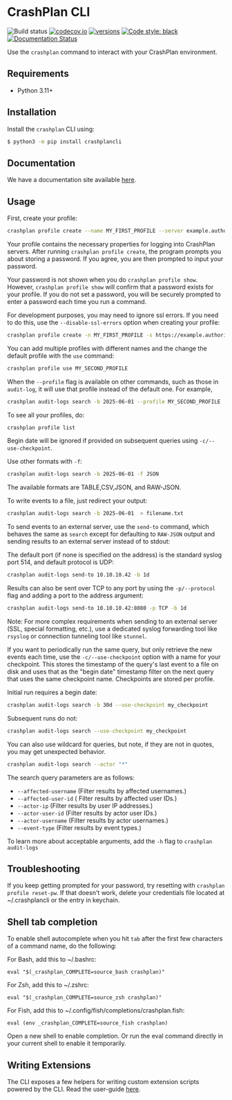 # CrashPlan CLI

![Build status](https://github.com/CrashPlan-Labs/crashplancli/workflows/build/badge.svg)
[![codecov.io](https://codecov.io/github/crashplan/crashplancli/coverage.svg?branch=main)](https://codecov.io/github/crashplan/crashplancli?branch=master)
[![versions](https://img.shields.io/pypi/pyversions/crashplancli.svg)](https://pypi.org/project/crashplancli/)
[![Code style: black](https://img.shields.io/badge/code%20style-black-000000.svg)](https://github.com/psf/black)
[![Documentation Status](https://readthedocs.org/projects/crashplancli/badge/?version=latest)](https://clidocs.crashplan.com/en/latest/?badge=latest)

Use the `crashplan` command to interact with your CrashPlan environment.

## Requirements

- Python 3.11+

## Installation

Install the `crashplan` CLI using:

```bash
$ python3 -m pip install crashplancli
```
## Documentation

We have a documentation site available [here](https://crashplanclidocs.crashplan.com/).

## Usage

First, create your profile:
```bash
crashplan profile create --name MY_FIRST_PROFILE --server example.authority.com --username security.admin@example.com
```

Your profile contains the necessary properties for logging into CrashPlan servers. After running `crashplan profile create`,
the program prompts you about storing a password. If you agree, you are then prompted to input your password.

Your password is not shown when you do `crashplan profile show`. However, `crashplan profile show` will confirm that a
password exists for your profile. If you do not set a password, you will be securely prompted to enter a password each
time you run a command.

For development purposes, you may need to ignore ssl errors. If you need to do this, use the `--disable-ssl-errors`
option when creating your profile:

```bash
crashplan profile create -n MY_FIRST_PROFILE -s https://example.authority.com -u security.admin@example.com --disable-ssl-errors
```

You can add multiple profiles with different names and the change the default profile with the `use` command:

```bash
crashplan profile use MY_SECOND_PROFILE
```

When the `--profile` flag is available on other commands, such as those in `audit-log`, it will use that profile
instead of the default one. For example,

```bash
crashplan audit-logs search -b 2025-06-01 --profile MY_SECOND_PROFILE
```

To see all your profiles, do:

```bash
crashplan profile list
```

Begin date will be ignored if provided on subsequent queries using `-c/--use-checkpoint`.

Use other formats with `-f`:

```bash
crashplan audit-logs search -b 2025-06-01 -f JSON
```

The available formats are TABLE,CSV,JSON, and RAW-JSON.

To write events to a file, just redirect your output:

```bash
crashplan audit-logs search -b 2025-06-01  > filename.txt
```

To send events to an external server, use the `send-to` command, which behaves the same as `search` except for defaulting
to `RAW-JSON` output and sending results to an external server instead of to stdout:

The default port (if none is specified on the address) is the standard syslog port 514, and default protocol is UDP:

```bash
crashplan audit-logs send-to 10.10.10.42 -b 1d
```

Results can also be sent over TCP to any port by using the `-p/--protocol` flag and adding a port to the address argument:

```bash
crashplan audit-logs send-to 10.10.10.42:8080 -p TCP -b 1d
```

Note: For more complex requirements when sending to an external server (SSL, special formatting, etc.), use a dedicated
syslog forwarding tool like `rsyslog` or connection tunneling tool like `stunnel`.

If you want to periodically run the same query, but only retrieve the new events each time, use the
`-c/--use-checkpoint` option with a name for your checkpoint. This stores the timestamp of the query's last event to a
file on disk and uses that as the "begin date" timestamp filter on the next query that uses the same checkpoint name.
Checkpoints are stored per profile.

Initial run requires a begin date:
```bash
crashplan audit-logs search -b 30d --use-checkpoint my_checkpoint
```

Subsequent runs do not:
```bash
crashplan audit-logs search --use-checkpoint my_checkpoint
```

You can also use wildcard for queries, but note, if they are not in quotes, you may get unexpected behavior.

```bash
crashplan audit-logs search --actor "*"
```

The search query parameters are as follows:

- `--affected-username` (Filter results by affected usernames.)
- `--affected-user-id` ( Filter results by affected user IDs.)
- `--actor-ip` (Filter results by user IP addresses.)
- `--actor-user-id` (Filter results by actor user IDs.)
- `--actor-username` (Filter results by actor usernames.)
- `--event-type` (Filter results by event types.)

To learn more about acceptable arguments, add the `-h` flag to `crashplan audit-logs`

## Troubleshooting

If you keep getting prompted for your password, try resetting with `crashplan profile reset-pw`.
If that doesn't work, delete your credentials file located at ~/.crashplancli or the entry in keychain.

## Shell tab completion

To enable shell autocomplete when you hit `tab` after the first few characters of a command name, do the following:

For Bash, add this to ~/.bashrc:

```
eval "$(_crashplan_COMPLETE=source_bash crashplan)"
```

For Zsh, add this to ~/.zshrc:

```
eval "$(_crashplan_COMPLETE=source_zsh crashplan)"
```

For Fish, add this to ~/.config/fish/completions/crashplan.fish:

```
eval (env _crashplan_COMPLETE=source_fish crashplan)
```

Open a new shell to enable completion. Or run the eval command directly in your current shell to enable it temporarily.


## Writing Extensions

The CLI exposes a few helpers for writing custom extension scripts powered by the CLI. Read the user-guide [here](https://crashplanclidocs.crashplan.com/en/latest/userguides/extensions.html).
